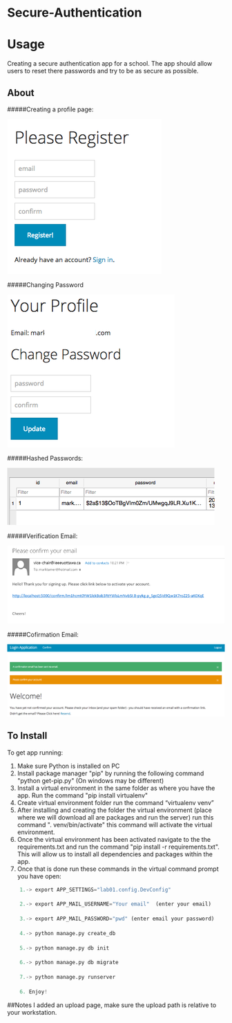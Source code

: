 # Secure-Authentication

# Usage

Creating a secure authentication app for a school. The app should allow users to reset there passwords and try to be as secure as possible.

## About

#####Creating a profile page:

![alt tag](https://github.com/mtamer/Secure-Authentication/blob/master/info/3.png)

#####Changing Password

![alt tag](https://github.com/mtamer/Secure-Authentication/blob/master/info/2.png)

#####Hashed Passwords: 

![alt tag](https://github.com/mtamer/Secure-Authentication/blob/master/info/1.png)

#####Verification Email:

![alt tag](https://github.com/mtamer/Secure-Authentication/blob/master/info/4.png)

#####Cofirmation Email:

![alt tag](https://github.com/mtamer/Secure-Authentication/blob/master/info/5.png)


## To Install

To get app running: 
  1. Make sure Python is installed on PC
  2. Install package manager "pip" by running the following command "python get-pip.py" (On windows may be different)
  3. Install a virtual environment in the same folder as where you have the app. Run the command "pip install virtualenv"
  4. Create virtual environment folder run the command “virtualenv venv”
  3. After installing and creating the folder the virtual environment (place where we will download all are packages and run the server) run this command 
". venv/bin/activate" this command will activate the virtual environment.
  4. Once the virtual environment has been activated navigate to the the requirements.txt and run the command "pip install -r requirements.txt". This will allow us to install all dependencies and packages within the app.
  5. Once that is done run these commands in the virtual command prompt you have open: 
  ``` python
      1.-> export APP_SETTINGS="lab01.config.DevConfig" 
      
      2.-> export APP_MAIL_USERNAME="Your email"  (enter your email)
      
      3.-> export APP_MAIL_PASSWORD="pwd" (enter email your password)
      
      4.-> python manage.py create_db
      
      5.-> python manage.py db init
      
      6.-> python manage.py db migrate
      
      7.-> python manage.py runserver 
      
      6. Enjoy!
  ```

##Notes
I added an upload page, make sure the upload path is relative to your workstation. 
